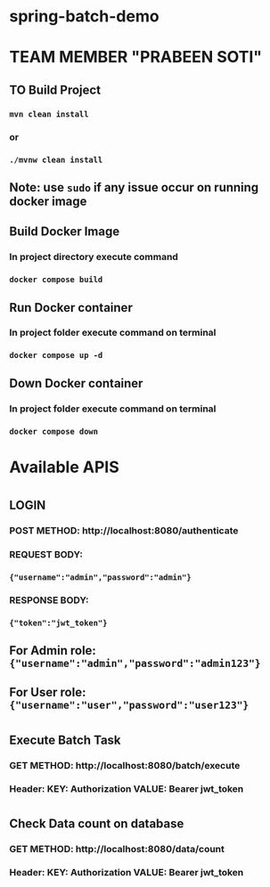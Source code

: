 # spring-batch-demo
# TEAM MEMBER "PRABEEN SOTI"
## TO Build Project 
### `mvn clean install`
### or
### `./mvnw clean install`

## Note: use `sudo` if any issue occur on running docker image

## Build Docker Image
### In project directory execute command
### `docker compose build`

## Run Docker container
### In project folder execute command on terminal
### `docker compose up -d`

## Down Docker container
### In project folder execute command on terminal
### `docker compose down`

# Available APIS
#
## LOGIN
### POST METHOD: http://localhost:8080/authenticate
### REQUEST BODY: 
### `{"username":"admin","password":"admin"}`
### RESPONSE BODY:
### `{"token":"jwt_token"}`
## For Admin role: `{"username":"admin","password":"admin123"}`
## For User role: `{"username":"user","password":"user123"}`
#
## Execute Batch Task
### GET METHOD: http://localhost:8080/batch/execute
### Header: KEY: Authorization VALUE: Bearer jwt_token
#
## Check Data count on database
### GET METHOD: http://localhost:8080/data/count
### Header: KEY: Authorization VALUE: Bearer jwt_token
